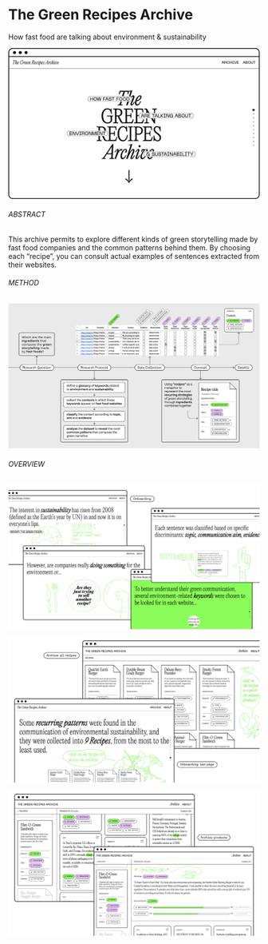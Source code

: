 # The Green Recipes Archive
How fast food are talking about environment & sustainability

<p align="center">
  <img src="assets/readme/intro.png"/>
</p>

###### ABSTRACT
This archive permits to explore different kinds of green storytelling made by fast food companies and the common patterns behind them. By choosing each “recipe”, you can consult actual examples of sentences extracted from their websites. 

###### METHOD
<p align="center">
  <img src="assets/readme/guida.png" />
</p>

###### OVERVIEW
<p align="center">
  <img src="assets/readme/all1.png" />
</p>
<p align="center">
  <img src="assets/readme/all2.png" />
</p>
<p align="center">
  <img src="assets/readme/all3.png" />
</p>

